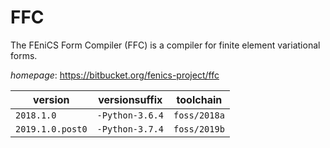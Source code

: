 # FFC

The FEniCS Form Compiler (FFC) is a compiler for finite element variational forms.

*homepage*: <https://bitbucket.org/fenics-project/ffc>

version | versionsuffix | toolchain
--------|---------------|----------
``2018.1.0`` | ``-Python-3.6.4`` | ``foss/2018a``
``2019.1.0.post0`` | ``-Python-3.7.4`` | ``foss/2019b``
